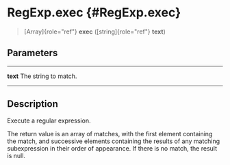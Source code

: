 RegExp.exec {#RegExp.exec}
===========

> [Array]{role="ref"} **exec** ([string]{role="ref"} **text**)

Parameters
----------

  ---------- ----------------------
  **text**   The string to match.
  ---------- ----------------------

Description
-----------

Execute a regular expression.

The return value is an array of matches, with the first element
containing the match, and successive elements containing the results of
any matching subexpression in their order of appearance. If there is no
match, the result is null.
